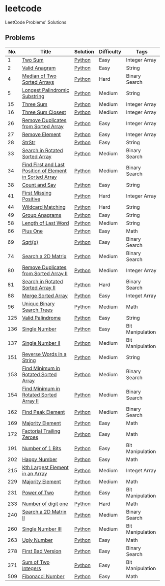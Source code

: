 # leetcode
LeetCode Problems' Solutions

## Problems

| No.  | Title                                                        | Solution                                                | Difficulty | Tags           |
| ---- | ------------------------------------------------------------ | ------------------------------------------------------- | ---------- | -------------- |
| 1 | [Two Sum](https://leetcode.com/problems/two-sum/) | [Python](algorithms/1_two_sum.py) | Easy | Integer Array |
| 2    | [Valid Anagram](https://leetcode.com/problems/valid-anagram/) | [Python](algorithms/2_valid_anagram.py)                 | Easy       | String         |
| 4 | [Median of Two Sorted Arrays](https://leetcode.com/problems/median-of-two-sorted-arrays/) | [Python](algorithms/4_median_of_two_sorted_arrays.py) | Hard | Binary Search |
| 5    | [Longest Palindromic Substring](https://leetcode.com/problems/longest-palindromic-substring/) | [Python](algorithms/5_longest_palindromic_substring.py) | Medium     | String         |
| 15 | [Three Sum](https://leetcode.com/problems/3sum/) | [Python](algorithms/15_three_sum.py) | Medium | Integer Array |
| 16 | [Three Sum Closest](https://leetcode.com/problems/3sum-closest/) | [Python](algorithms/16_three_sum_closest.py) | Medium | Integer Array |
| 26 | [Remove Duplicates from Sorted Array](https://leetcode.com/problems/remove-duplicates-from-sorted-array/) | [Python](algorithms/26_remove_duplicates_from_sorted_array.py) | Easy | Integer Array |
| 27   | [Remove Element](https://leetcode.com/problems/remove-element/) | [Python](algorithms/27_remove_element.py)               | Easy       | Integer Array |
| 28   | [StrStr](https://leetcode.com/problems/implement-strstr/)    | [Python](algorithms/28_str_str.py)                      | Easy       | String         |
| 33 | [Search in Rotated Sorted Array](https://leetcode.com/problems/search-in-rotated-sorted-array/) | [Python](algorithms/33_search_in_rotated_sorted_array.py) | Medium | Binary Search |
| 34 | [Find First and Last Position of Element in Sorted Array](https://leetcode.com/problems/find-first-and-last-position-of-element-in-sorted-array/) | [Python](algorithms/34_find_first_and_last_position_of_element_in_sorted_array.py) | Medium | Binary Search |
| 38   | [Count and Say](https://leetcode.com/problems/count-and-say/) | [Python](algorithms/38_count_and_say.py)                | Easy       | String         |
| 41 | [First Missing Positive](https://leetcode.com/problems/first-missing-positive/) | [Python](algorithms/41_first_missing_positive.py) | Hard | Integer Array |
| 44   | [Wildcard Matching](https://leetcode.com/problems/wildcard-matching/) | [Python](algorithms/44_wildcard_matching.py)            | Hard       | String         |
| 49   | [Group Anagrams](https://leetcode.com/problems/group-anagrams/) | [Python](algorithms/49_group_anagrams.py)               | Easy       | String         |
| 58   | [Length of Last Word](https://leetcode.com/problems/length-of-last-word/) | [Python](algorithms/58_length_of_last_word.py)          | Medium     | String         |
| 66 | [Plus One](https://leetcode.com/problems/plus-one/) | [Python](algorithms/66_plus_one.py) | Easy | Math |
| 69 | [Sqrt(x)](https://leetcode.com/problems/sqrtx/) | [Python](algorithms/69_sqrt_x.py) | Easy | Binary Search |
| 74 | [Search a 2D Matrix](https://leetcode.com/problems/search-a-2d-matrix/) | [Python](algorithms/74_search_a_2d_matrix.py) | Medium | Binary Search |
| 80 | [Remove Duplicates from Sorted Array II](https://leetcode.com/problems/remove-duplicates-from-sorted-array-ii/) | [Python](algorithms/80_remove_duplicates_from_sorted_array_ii.py) | Medium | Integer Array |
| 81 | [Search in Rotated Sorted Array II](https://leetcode.com/problems/search-in-rotated-sorted-array-ii/) | [Python](algorithms/33_search_in_rotated_sorted_array.py) | Hard | Binary Search |
| 88 | [Merge Sorted Array](https://leetcode.com/problems/merge-sorted-array/) | [Python](algorithms/88_merge_sorted_array.py) | Easy | Integet Array |
| 96 | [Unique Binary Search Trees](https://leetcode.com/problems/unique-binary-search-trees/) | [Python](algorithms/96_unique_binary_search_trees.py) | Medium | Math |
| 125  | [Valid Palindrome](https://leetcode.com/problems/valid-palindrome/) | [Python](algorithms/125_valid_palindrome.py)            | Easy       | String         |
| 136 | [Single Number](https://leetcode.com/problems/single-number/) | [Python](algorithms/136_single_number.py) | Easy | Bit Manipulation |
| 137 | [Single Number II](https://leetcode.com/problems/single-number-ii/) | [Python](algorithms/137_single_number_ii.py) | Medium | Bit Manipulation |
| 151  | [Reverse Words in a String](https://leetcode.com/problems/reverse-words-in-a-string/) | [Python](algorithms/151_reverse_words_in_a_string.py)   | Medium     | String         |
| 153 | [Find Minimum in Rotated Sorted Array](https://leetcode.com/problems/find-minimum-in-rotated-sorted-array/) | [Python](algorithms/153_find_minimum_in_rotated_sorted_array.py) | Medium | Binary Search |
| 154 | [Find Minimum in Rotated Sorted Array II](https://leetcode.com/problems/search-in-rotated-sorted-array-ii/) | [Python](algorithms/154_find_minimum_in_rotated_sorted_array_ii.py) | Medium | Binary Search |
| 162 | [Find Peak Element](https://leetcode.com/problems/find-peak-element/) | [Python](algorithms/162_find_peak_element.py) | Medium | Binary Search |
| 169 | [Majority Element](https://leetcode.com/problems/majority-element/) | [Python](algorithms/169_majority_element.py) | Easy | Math |
| 172 | [Factorial Trailing Zeroes](https://leetcode.com/problems/factorial-trailing-zeroes/) | [Python](algorithms/172_factorial_trailing_zeroes.py) | Easy | Math |
| 191 | [Number of 1 Bits](https://leetcode.com/problems/number-of-1-bits/) | [Python](algorithms/191_number_of_1_bits.py) | Easy | Bit Manipulation |
| 202 | [Happy Number](https://leetcode.com/problems/happy-number/) | [Python](algorithms/202_happy_number.py) | Easy | Math |
| 215 | [Kth Largest Element in an Array](https://leetcode.com/problems/kth-largest-element-in-an-array/) | [Python](algorithms/215_kth_largest_element_in_an_array.py) | Medium | Integet Array |
| 229 | [Majority Element](https://leetcode.com/problems/majority-element-ii/) | [Python](algorithms/229_majority_element_ii.py) | Medium | Math |
| 231 | [Power of Two](https://leetcode.com/problems/power-of-two/) | [Python](algorithms/231_power_of_two.py) | Easy | Bit Manipulation |
| 233 | [Number of digit one](https://leetcode.com/problems/number-of-digit-one/) | [Python](algorithms/233_number_of_digit_one.py) | Hard | Math |
| 240 | [Search a 2D Matrix II](https://leetcode.com/problems/search-a-2d-matrix-ii/) | [Python](algorithms/240_search_a_2d_matrix_ii.py) | Medium | Binary Search |
| 260 | [Single Number III](https://leetcode.com/problems/single-number-iii/) | [Python](algorithms/260_single_number_iii.py) | Medium | Bit Manipulation |
| 263 | [Ugly Number](https://leetcode.com/problems/ugly-number/) | [Python](algorithms/263_ugly_number.py) | Easy | Math |
| 278 | [First Bad Version](https://leetcode.com/problems/first-bad-version/) | [Python](algorithms/278_first_bad_version.py) | Easy | Binary Search |
| 371 | [Sum of Two Integers](https://leetcode.com/problems/fibonacci-number/) | [Python](algorithms/371_sum_of_two_integers.py) | Easy | Bit Manipulation |
| 509 | [Fibonacci Number](https://www.lintcode.com/problem/fibonacci/) | [Python](algorithms/509_fibonacci_number.py) | Easy | Math |
